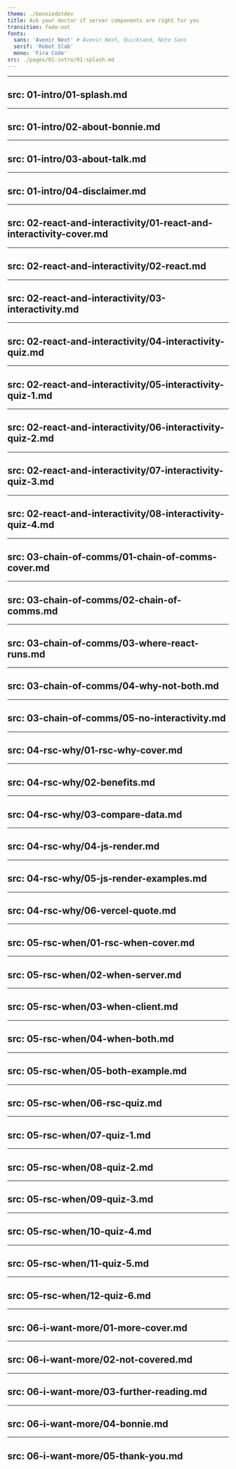 ```yaml
---
theme: ./bonniedotdev
title: Ask your doctor if server components are right for you  
transition: fade-out
fonts:
  sans: 'Avenir Next' # Avenir Next, Quicksand, Noto Sans
  serif: 'Robot Slab'
  mono: 'Fira Code'
src: ./pages/01-intro/01-splash.md
---
```



---
src: 01-intro/01-splash.md
---

---
src: 01-intro/02-about-bonnie.md
---

---
src: 01-intro/03-about-talk.md
---

---
src: 01-intro/04-disclaimer.md
---

---
src: 02-react-and-interactivity/01-react-and-interactivity-cover.md
---

---
src: 02-react-and-interactivity/02-react.md
---

---
src: 02-react-and-interactivity/03-interactivity.md
---

---
src: 02-react-and-interactivity/04-interactivity-quiz.md
---

---
src: 02-react-and-interactivity/05-interactivity-quiz-1.md
---

---
src: 02-react-and-interactivity/06-interactivity-quiz-2.md
---

---
src: 02-react-and-interactivity/07-interactivity-quiz-3.md
---

---
src: 02-react-and-interactivity/08-interactivity-quiz-4.md
---

---
src: 03-chain-of-comms/01-chain-of-comms-cover.md
---

---
src: 03-chain-of-comms/02-chain-of-comms.md
---

---
src: 03-chain-of-comms/03-where-react-runs.md
---

---
src: 03-chain-of-comms/04-why-not-both.md
---

---
src: 03-chain-of-comms/05-no-interactivity.md
---

---
src: 04-rsc-why/01-rsc-why-cover.md
---

---
src: 04-rsc-why/02-benefits.md
---

---
src: 04-rsc-why/03-compare-data.md
---

---
src: 04-rsc-why/04-js-render.md
---

---
src: 04-rsc-why/05-js-render-examples.md
---

---
src: 04-rsc-why/06-vercel-quote.md
---

---
src: 05-rsc-when/01-rsc-when-cover.md
---

---
src: 05-rsc-when/02-when-server.md
---

---
src: 05-rsc-when/03-when-client.md
---

---
src: 05-rsc-when/04-when-both.md
---

---
src: 05-rsc-when/05-both-example.md
---

---
src: 05-rsc-when/06-rsc-quiz.md
---

---
src: 05-rsc-when/07-quiz-1.md
---

---
src: 05-rsc-when/08-quiz-2.md
---

---
src: 05-rsc-when/09-quiz-3.md
---

---
src: 05-rsc-when/10-quiz-4.md
---

---
src: 05-rsc-when/11-quiz-5.md
---

---
src: 05-rsc-when/12-quiz-6.md
---

---
src: 06-i-want-more/01-more-cover.md
---

---
src: 06-i-want-more/02-not-covered.md
---

---
src: 06-i-want-more/03-further-reading.md
---

---
src: 06-i-want-more/04-bonnie.md
---

---
src: 06-i-want-more/05-thank-you.md
---

